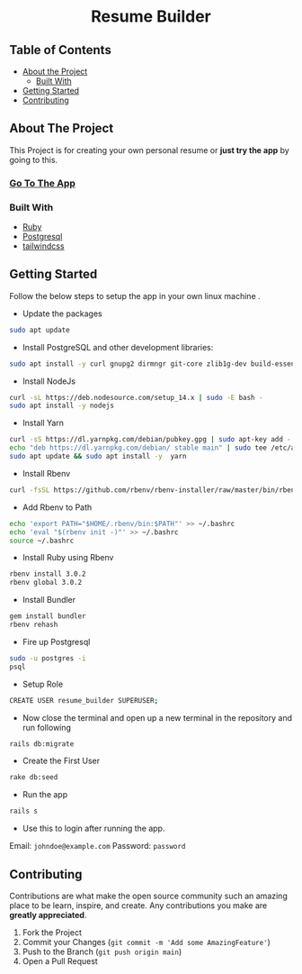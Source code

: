 <h1 align="center">
Resume Builder
</h1>



<!-- TABLE OF CONTENTS -->
## Table of Contents

* [About the Project](#about-the-project)
  * [Built With](#built-with)
* [Getting Started](#getting-started)
* [Contributing](#contributing)



<!-- ABOUT THE PROJECT -->
## About The Project

This Project is for creating your own personal resume or **just try the app** by going to this. <h3>[Go To The App](https://tanmayresumebuild.herokuapp.com/login)</h3>


### Built With
* [Ruby](https://www.ruby-lang.org/en/)
* [Postgresql](https://www.postgresql.org/)
* [tailwindcss](https://tailwindcss.com/)



<!-- GETTING STARTED -->
## Getting Started

Follow the below steps to setup the app in your own linux machine .


* Update the packages
```sh
sudo apt update
```

* Install PostgreSQL and other development libraries:
```sh
sudo apt install -y curl gnupg2 dirmngr git-core zlib1g-dev build-essential libssl-dev libreadline-dev libyaml-dev libsqlite3-dev sqlite3 libxml2-dev libxslt1-dev libcurl4-openssl-dev software-properties-common libffi-dev postgresql postgresql-contrib libpq-dev
```

* Install NodeJs
```sh
curl -sL https://deb.nodesource.com/setup_14.x | sudo -E bash -
sudo apt install -y nodejs
```

* Install Yarn
```sh
curl -sS https://dl.yarnpkg.com/debian/pubkey.gpg | sudo apt-key add -
echo "deb https://dl.yarnpkg.com/debian/ stable main" | sudo tee /etc/apt/sources.list.d/yarn.list 
sudo apt update && sudo apt install -y  yarn
```

* Install Rbenv
```sh
curl -fsSL https://github.com/rbenv/rbenv-installer/raw/master/bin/rbenv-installer | bash
```

* Add Rbenv to Path
```sh
echo 'export PATH="$HOME/.rbenv/bin:$PATH"' >> ~/.bashrc
echo 'eval "$(rbenv init -)"' >> ~/.bashrc
source ~/.bashrc
```

* Install Ruby using Rbenv
```sh
rbenv install 3.0.2
rbenv global 3.0.2
```

* Install Bundler
```sh
gem install bundler
rbenv rehash
```

* Fire up Postgresql
```sh
sudo -u postgres -i
psql
```

* Setup Role
```sh
CREATE USER resume_builder SUPERUSER;
```

* Now close the terminal and open up a new terminal in the repository and run following
```sh
rails db:migrate
```

* Create the First User
```sh
rake db:seed
```

* Run the app
```sh
rails s
```

* Use this to login after running the app.

Email: `johndoe@example.com`
Password: `password`



<!-- CONTRIBUTING -->
## Contributing

Contributions are what make the open source community such an amazing place to be learn, inspire, and create. Any contributions you make are **greatly appreciated**.

1. Fork the Project
2. Commit your Changes (`git commit -m 'Add some AmazingFeature'`)
3. Push to the Branch (`git push origin main`)
4. Open a Pull Request
